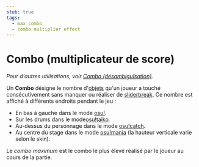 ```yaml
---
stub: true
tags:
  - max combo
  - combo multiplier effect
---
```


# Combo (multiplicateur de score)

*Pour d'autres utilisations, voir [Combo (désambiguïsation)](/wiki/Disambiguation/Combo).*

Un **Combo** désigne le nombre d'[objets](/wiki/Hit_object) qu'un joueur a touché consécutivement sans manquer ou réaliser de [sliderbreak](/wiki/Gameplay/Slider_break). Ce nombre est affiché à différents endroits pendant le jeu :

- En bas à gauche dans le mode [osu!](/wiki/Game_mode/osu!).
- Sur les drums dans le mode[osu!taiko](/wiki/Game_mode/osu!taiko).
- Au-dessus du personnage dans le mode [osu!catch](/wiki/Game_mode/osu!catch).
- Au centre du stage dans le mode [osu!mania](/wiki/Game_mode/osu!mania) (la hauteur verticale varie selon le skin).

Le *combo maximum* est le combo le plus élevé réalisé par le joueur au cours de la partie.

<!--TODO: Add images and links-->
